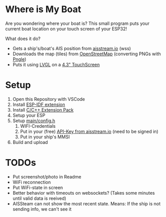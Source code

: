 # Where is My Boat
Are you wondering where your boat is? This small program puts your current boat location on your touch screen of your ESP32!

What does it do?

* Gets a ship's/boat's AIS position from [aisstream.io](https://aisstream.io/) (wss)
* Downloads the map (tiles) from [OpenStreetMap](https://www.openstreetmap.org) (converting PNGs with [Pngle](https://github.com/kikuchan/pngle))
* Puts it using [LVGL](https://lvgl.io/) on a [4.3" TouchScreen](https://www.waveshare.com/esp32-s3-touch-lcd-4.3.htm)

# Setup

1. Open this Repository with VSCode
2. Install [ESP-IDF extension](https://marketplace.visualstudio.com/items?itemName=espressif.esp-idf-extension)
3. Install [C/C++ Extension Pack](https://marketplace.visualstudio.com/items?itemName=ms-vscode.cpptools-extension-pack)
4. Setup your ESP
5. Setup [main/config.h](main/config.h)
    1. WIFI-Credentials
    2. Put in your (free) [API-Key from aisstream.io](https://aisstream.io/apikeys) (need to be signed in)
    3. Put in your ship's MMSI
5. Build and upload

# TODOs

* Put screenshot/photo in Readme
* WiFi reconnection
* Put WiFi-state in screen
* Better behavior with timeouts on websockets? (Takes some minutes until valid data is reeived)
* AISSteam can not show the most recent state. Means: If the ship is not sending info, we can't see it
